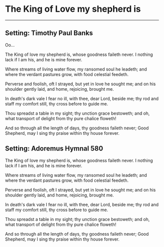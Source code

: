 # The King of Love my shepherd is

***

## Setting: Timothy Paul Banks

Oo…

The King of love my shepherd is,
whose goodness faileth never.
I nothing lack if I am his,
and he is mine forever.

Where streams of living water flow,
my ransomed soul he leadeth;
and where the verdant pastures grow,
with food celestial feedeth.

Perverse and foolish, oft I strayed,
but yet in love he sought me;
and on his shoulder gently laid,
and home, rejoicing, brought me.

In death's dark vale I fear no ill,
with thee, dear Lord, beside me;
thy rod and staff my comfort still,
thy cross before to guide me.

Thou spreadst a table in my sight;
thy unction grace bestoweth;
and oh, what transport of delight
from thy pure chalice floweth!

And so through all the length of days,
thy goodness faileth never;
Good Shepherd, may I sing thy praise
within thy house forever.

## Setting: Adoremus Hymnal 580

The King of love my shepherd is, 
whose goodness faileth never. 
I nothing lack if I am his, 
and he is mine forever.

Where streams of living water flow, 
my ransomed soul he leadeth; 
and where the verdant pastures grow, 
with food celestial feedeth.

Perverse and foolish, oft I strayed, 
but yet in love he sought me; 
and on his shoulder gently laid, 
and home, rejoicing, brought me.

In death's dark vale I fear no ill, 
with thee, dear Lord, beside me; 
thy rod and staff my comfort still, 
thy cross before to guide me.

Thou spreadst a table in my sight; 
thy unction grace bestoweth; 
and oh, what transport of delight 
from thy pure chalice floweth!

And so through all the length of days, 
thy goodness faileth never; 
Good Shepherd, may I sing thy praise 
within thy house forever.
